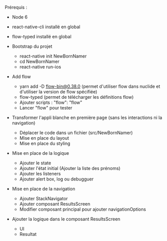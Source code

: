 Prérequis : 
- Node 6
- react-native-cli installé en global
- flow-typed installé en global

- Bootstrap du projet
  - react-native init NewBornNamer
  - cd NewBornNamer
  - react-native run-ios

- Add flow
  - yarn add -D flow-bin@0.38.0 (permet d'utiliser flow dans nuclide et d'utiliser la version de flow spécifiée)
  - flow-typed (permet de télécharger les définitions flow)
  - Ajouter scripts : "flow": "flow"
  - Lancer "flow" pour tester

- Transformer l'appli blanche en première page (sans les interactions ni la navigation)
  - Déplacer le code dans un fichier (src/NewBornNamer)
  - Mise en place du layout
  - Mise en place du styling

- Mise en place de la logique
  - Ajouter le state
  - Ajouter l'état initial (Ajouter la liste des prénoms)
  - Ajouter les listeners
  - Ajouter alert box, log ou debugguer

- Mise en place de la navigation
  - Ajouter StackNavigator
  - Ajouter composant ResultsScreen
  - Modifier composant principal pour ajouter navigationOptions

- Ajouter la logique dans le composant ResultsScreen
  - UI
  - Resultat
